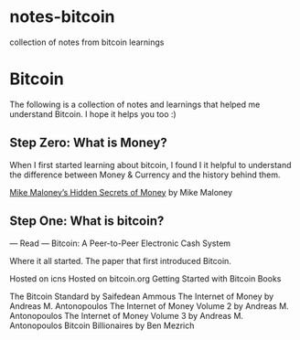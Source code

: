 # notes-bitcoin
collection of notes from bitcoin learnings

# Bitcoin
The following is a collection of notes and learnings that helped me understand Bitcoin. I hope it helps you too :)

## Step Zero: What is Money?
When I first started learning about bitcoin, I found I it helpful to understand the difference between Money & Currency and the history behind them.

[Mike Maloney’s Hidden Secrets of Money](https://goldsilver.com/hidden-secrets/) by Mike Maloney

## Step One: What is bitcoin?
— Read —
Bitcoin: A Peer-to-Peer Electronic Cash System

Where it all started. The paper that first introduced Bitcoin.

Hosted on icns
Hosted on bitcoin.org
Getting Started with Bitcoin
Books

The Bitcoin Standard by Saifedean Ammous
The Internet of Money by Andreas M. Antonopoulos
The Internet of Money Volume 2 by Andreas M. Antonopoulos
The Internet of Money Volume 3 by Andreas M. Antonopoulos
Bitcoin Billionaires by Ben Mezrich
